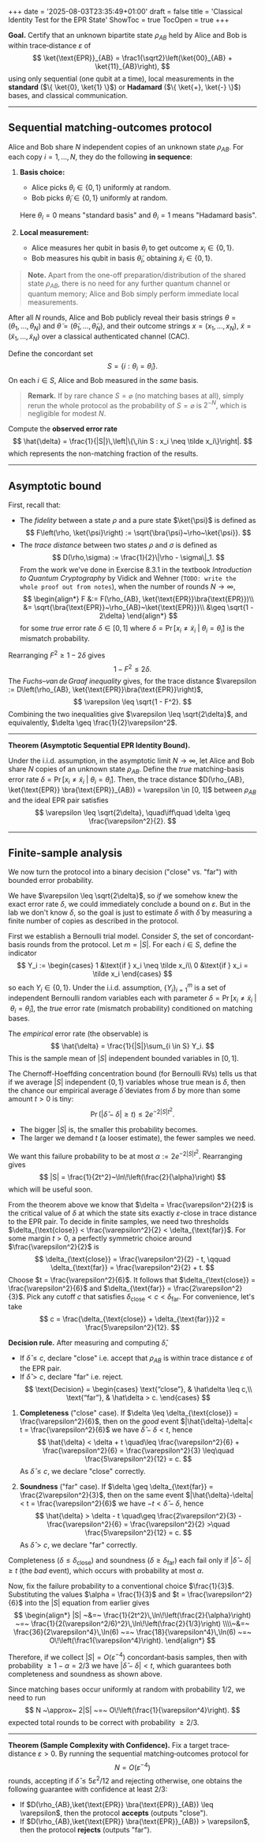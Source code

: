 +++
date = '2025-08-03T23:35:49+01:00'
draft = false
title = 'Classical Identity Test for the EPR State'
ShowToc = true
TocOpen = true
+++

**Goal.** Certify that an unknown bipartite state $\rho_{AB}$ held by Alice and Bob is within trace‑distance $\varepsilon$ of
$$
\ket{\text{EPR}}_{AB} = \frac1{\sqrt2}\left(\ket{00}_{AB} + \ket{11}_{AB}\right),
$$
using only sequential (one qubit at a time), local measurements in the **standard** ($\{ \ket{0}, \ket{1} \}$) or **Hadamard** ($\{ \ket{+}, \ket{-} \}$) bases, and classical communication.

---

## Sequential matching‑outcomes protocol

Alice and Bob share $N$ independent copies of an unknown state $\rho_{AB}$.  For each copy $i = 1, \dots, N$, they do the following **in sequence**:
1. **Basis choice:**
   * Alice picks $\theta_i \in \{ 0, 1 \}$ uniformly at random.
   * Bob picks $\tilde{\theta}_i \in \{ 0, 1 \}$ uniformly at random.

    Here $\theta_i = 0$ means "standard basis" and $\theta_i = 1$ means "Hadamard basis".
2. **Local measurement:**
   * Alice measures her qubit in basis $\theta_i$ to get outcome $x_i \in \{ 0, 1 \}$.
   * Bob measures his qubit in basis $\tilde\theta_i$, obtaining $\tilde x_i \in \{ 0, 1 \}$.

> **Note.** Apart from the one-off preparation/distribution of the shared state $\rho_{AB}$, there is no need for any further quantum channel or quantum memory; Alice and Bob simply perform immediate local measurements.

After all $N$ rounds, Alice and Bob publicly reveal their basis strings $\theta = (\theta_1, \dots, \theta_N)$ and $\tilde{\theta} = (\tilde{\theta}_1, \dots, \tilde{\theta}_N)$, and their outcome strings $x = (x_1, \dots, x_N)$, $\tilde{x} = (\tilde{x}_1, \dots, \tilde{x}_N)$ over a classical authenticated channel (CAC).

Define the concordant set $$S = \{i : \theta_i = \tilde\theta_i\}.$$On each $i\in S$, Alice and Bob measured in the *same* basis.

> **Remark.** If by rare chance $S = \varnothing$ (no matching bases at all), simply rerun the whole protocol as the probability of $S = \varnothing$ is $2^{-N}$, which is negligible for modest $N$.

Compute the **observed error rate**
$$
  \hat{\delta} = \frac{1}{|S|}\,\left|\{\,i\in S : x_i \neq \tilde x_i\}\right|.
$$
which represents the non-matching fraction of the results.

---

## Asymptotic bound

First, recall that:
- The *fidelity* between a state $\rho$ and a pure state $\ket{\psi}$ is defined as
$$
F\left(\rho, \ket{\psi}\right) := \sqrt{\bra{\psi}~\rho~\ket{\psi}}.
$$
- The *trace distance* between two states $\rho$ and $\sigma$ is defined as
$$
D(\rho,\sigma) := \frac{1}{2}\|\rho - \sigma\|_1.
$$
From the work we've done in Exercise 8.3.1 in the textbook *Introduction to Quantum Cryptography* by Vidick and Wehner (`TODO: write the whole proof out from notes`), when the number of rounds $N \to \infty$,
$$
\begin{align*}
F &:= F(\rho_{AB}, \ket{\text{EPR}}\bra{\text{EPR}})\\
&= \sqrt{\bra{\text{EPR}}~\rho_{AB}~\ket{\text{EPR}}}\\
&\geq \sqrt{1 - 2\delta}
\end{align*}
$$
for some *true* error rate $\delta \in [0, 1]$ where $\delta = \Pr[x_i \neq \tilde{x}_i ~|~ \theta_i = \tilde{\theta}_i]$ is the mismatch probability.

Rearranging $F^2\geq 1-2\delta$ gives
$$
1 - F^2 \leq 2\delta.
$$
The *Fuchs–van de Graaf inequality* gives, for the trace distance $\varepsilon := D\left(\rho_{AB}, \ket{\text{EPR}}\bra{\text{EPR}}\right)$,
$$
\varepsilon \leq \sqrt{1 - F^2}.
$$
Combining the two inequalities give $\varepsilon \leq \sqrt{2\delta}$, and equivalently, $\delta \geq \frac{1}{2}\varepsilon^2$.

---

**Theorem (Asymptotic Sequential EPR Identity Bound).**

Under the i.i.d. assumption, in the asymptotic limit $N \to \infty$, let Alice and Bob share $N$ copies of an unknown state $\rho_{AB}$. Define the *true* matching-basis error rate $\delta = \Pr[x_i \neq \tilde{x}_i ~|~ \theta_i = \tilde{\theta}_i]$. Then, the trace distance $D(\rho_{AB}, \ket{\text{EPR}} \bra{\text{EPR}}_{AB}) = \varepsilon \in [0, 1]$ between $\rho_{AB}$ and the ideal EPR pair satisfies
$$
   \varepsilon \leq \sqrt{2\delta},
   \quad\iff\quad
   \delta \geq \frac{\varepsilon^2}{2}.
$$

---

## Finite-sample analysis

We now turn the protocol into a binary decision ("close" vs. "far") with bounded error probability.

We have $\varepsilon \leq \sqrt{2\delta}$, so *if* we somehow knew the exact error rate $\delta$, we could immediately conclude a bound on $\varepsilon$. But in the lab we don't know $\delta$, so the goal is just to estimate $\delta$ with $\hat{\delta}$ by measuring a finite number of copies as described in the protocol.

First we establish a Bernoulli trial model. Consider $S$, the set of concordant‐basis rounds from the protocol. Let $m = |S|$. For each $i \in S$, define the indicator
$$
Y_i := 
\begin{cases}
1 &\text{if } x_i \neq \tilde x_i\\
0 &\text{if } x_i = \tilde x_i
\end{cases}
$$
so each $Y_i \in \{0, 1\}$. Under the i.i.d. assumption, $\{ Y_i \}_{i=1}^m$ is a set of independent Bernoulli random variables each with parameter $\delta = \Pr[x_i \neq \tilde{x}_i ~|~ \theta_i = \tilde{\theta}_i]$, the *true* error rate (mismatch probability) conditioned on matching bases. 

The *empirical* error rate (the observable) is
$$
\hat{\delta} = \frac{1}{|S|}\sum_{i \in S} Y_i.
$$
This is the sample mean of $|S|$ independent bounded variables in $[0, 1]$.

The Chernoff-Hoeffding concentration bound (for Bernoulli RVs) tells us that if we average $|S|$ independent $\{ 0, 1 \}$ variables whose true mean is $\delta$, then the chance our empirical average $\hat{\delta}$ deviates from $\delta$ by more than some amount $t > 0$ is tiny:
$$
\Pr\left(|\hat{\delta} - \delta| \geq t\right) \leq 2e^{-2|S|t^2}.
$$
- The bigger $|S|$ is, the smaller this probability becomes.
- The larger we demand $t$ (a looser estimate), the fewer samples we need.

We want this failure probability to be at most $\alpha := 2e^{-2|S|t^2}$. Rearranging gives
$$
|S| = \frac{1}{2t^2}~\ln\!\left(\frac{2}{\alpha}\right)
$$
which will be useful soon.

From the theorem above we know that $\delta = \frac{\varepsilon^2}{2}$ is the critical value of $\delta$ at which the state sits exactly $\varepsilon$-close in trace distance to the EPR pair. To decide in finite samples, we need two thresholds $\delta_{\text{close}} < \frac{\varepsilon^2}{2} < \delta_{\text{far}}$. For some margin $t > 0$, a perfectly symmetric choice around $\frac{\varepsilon^2}{2}$ is
$$
\delta_{\text{close}} = \frac{\varepsilon^2}{2} - t, \qquad \delta_{\text{far}} = \frac{\varepsilon^2}{2} + t.
$$
Choose $t = \frac{\varepsilon^2}{6}$. It follows that $\delta_{\text{close}} = \frac{\varepsilon^2}{6}$ and $\delta_{\text{far}} = \frac{2\varepsilon^2}{3}$. Pick any cutoff $c$ that satisfies $\delta_{\text{close}} < c < \delta_{\text{far}}$. For convenience, let's take
$$
c = \frac{\delta_{\text{close}} + \delta_{\text{far}}}2 = \frac{5\varepsilon^2}{12}.
$$

**Decision rule.** After measuring and computing $\hat{\delta}$,
- If $\hat{\delta} \leq c$, declare "close" i.e. accept that $\rho_{AB}$ is within trace distance $\varepsilon$ of the EPR pair.
- If $\hat{\delta} > c$, declare "far" i.e. reject.
$$
\text{Decision} =
\begin{cases}
\text{“close”}, & \hat\delta \leq c,\\
\text{“far”},   & \hat\delta > c.
\end{cases}
$$

1. **Completeness** ("close" case).
   If $\delta \leq \delta_{\text{close}} = \frac{\varepsilon^2}{6}$, then on the *good* event $|\hat{\delta}-\delta|< t = \frac{\varepsilon^2}{6}$ we have $\hat{\delta} - \delta < t$, hence
   $$
   \hat{\delta} < \delta + t \quad\leq \frac{\varepsilon^2}{6} + \frac{\varepsilon^2}{6} = \frac{\varepsilon^2}{3} \leq\quad \frac{5\varepsilon^2}{12} = c.
   $$
   As $\hat{\delta} \leq c$, we declare "close" correctly.

2. **Soundness** ("far" case).
   If $\delta \geq \delta_{\text{far}} = \frac{2\varepsilon^2}{3}$, then on the same event $|\hat{\delta}-\delta|< t = \frac{\varepsilon^2}{6}$ we have $-t < \hat{\delta} - \delta$, hence
   $$
   \hat{\delta} > \delta - t \quad\geq \frac{2\varepsilon^2}{3} - \frac{\varepsilon^2}{6} = \frac{\varepsilon^2}{2} >\quad \frac{5\varepsilon^2}{12} = c.
   $$
   As $\hat{\delta} > c$, we declare "far" correctly.

Completeness ($\delta \leq \delta_{\text{close}}$) and soundness ($\delta \geq \delta_{\text{far}}$) each fail only if $|\hat{\delta} - \delta| \geq t$ (the *bad* event), which occurs with probability at most $\alpha$.

Now, fix the failure probability to a conventional choice $\frac{1}{3}$. Substituting the values $\alpha = \frac{1}{3}$ and $t = \frac{\varepsilon^2}{6}$ into the $|S|$ equation from earlier gives
$$
\begin{align*}
|S|
~&=~
\frac{1}{2t^2}\,\ln\!\left(\frac{2}{\alpha}\right)
~=~
\frac{1}{2(\varepsilon^2/6)^2}\,\ln\!\left(\frac{2}{1/3}\right)
\\\\~&=~
\frac{36}{2\varepsilon^4}\,\ln(6)
~=~
\frac{18}{\varepsilon^4}\,\ln(6)
~=~
O\!\left(\frac1{\varepsilon^4}\right).
\end{align*}
$$

Therefore, if we collect $|S| = O(\varepsilon^{-4})$ concordant‐basis samples, then with probability $\geq 1-\alpha=2/3$ we have $|\hat{\delta} - \delta| < t$, which guarantees both completeness and soundness as shown above.

Since matching bases occur uniformly at random with probability $1/2$, we need to run
$$
N ~\approx~ 2|S|
~=~
O\!\left(\frac{1}{\varepsilon^4}\right).
$$
expected total rounds to be correct with probability $\geq 2/3$.

---

**Theorem (Sample Complexity with Confidence).**
Fix a target trace‐distance $\varepsilon>0$. By running the sequential matching‐outcomes protocol for
$$
N = O(\varepsilon^{-4})
$$
rounds, accepting if $\hat{\delta} \leq 5\varepsilon^2/12$ and rejecting otherwise, one obtains the following guarantee with confidence at least $2/3$:
- If $D(\rho_{AB},\ket{\text{EPR}} \bra{\text{EPR}}_{AB}) \leq \varepsilon$, then the protocol **accepts** (outputs "close").
- If $D(\rho_{AB},\ket{\text{EPR}} \bra{\text{EPR}}_{AB}) > \varepsilon$, then the protocol **rejects** (outputs "far").

